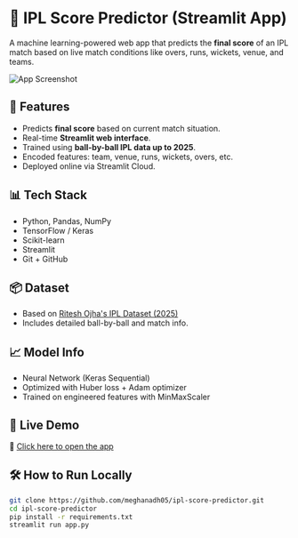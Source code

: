 # 🏏 IPL Score Predictor (Streamlit App)

A machine learning-powered web app that predicts the **final score** of an IPL match based on live match conditions like overs, runs, wickets, venue, and teams.

![App Screenshot](assets/demo_screenshot.png)

## 🚀 Features

- Predicts **final score** based on current match situation.
- Real-time **Streamlit web interface**.
- Trained using **ball-by-ball IPL data up to 2025**.
- Encoded features: team, venue, runs, wickets, overs, etc.
- Deployed online via Streamlit Cloud.

## 📊 Tech Stack

- Python, Pandas, NumPy
- TensorFlow / Keras
- Scikit-learn
- Streamlit
- Git + GitHub

## 📦 Dataset

- Based on [Ritesh Ojha's IPL Dataset (2025)](https://github.com/ritesh-ojha/IPL-DATASET)
- Includes detailed ball-by-ball and match info.

## 📈 Model Info

- Neural Network (Keras Sequential)
- Optimized with Huber loss + Adam optimizer
- Trained on engineered features with MinMaxScaler

## 🧪 Live Demo

🔗 [Click here to open the app](https://ipl-score-predictor-mqvm3ei6iyeeq2tquuqxjd.streamlit.app/)

## 🛠️ How to Run Locally

```bash
git clone https://github.com/meghanadh05/ipl-score-predictor.git
cd ipl-score-predictor
pip install -r requirements.txt
streamlit run app.py
